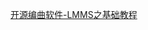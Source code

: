 
[开源编曲软件-LMMS之基础教程](https://www.bilibili.com/video/BV1W5411x7oS?vd_source=2986f208574902129887e685377d2d3a)
